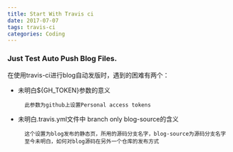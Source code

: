 ```yaml
---
title: Start With Travis ci
date: 2017-07-07
tags: travis-ci
categories: Coding
---
```


### Just Test Auto Push Blog Files. ###

在使用travis-ci进行blog自动发版时，遇到的困难有两个：

- 未明白${GH_TOKEN}参数的意义

		此参数为github上设置Personal access tokens

- 未明白.travis.yml文件中 branch only blog-source的含义

		这个设置为blog发布的静态页，所用的源码分支名字，blog-source为源码分支名字
		至今未明白，如何对blog源码在另外一个仓库的发布方式